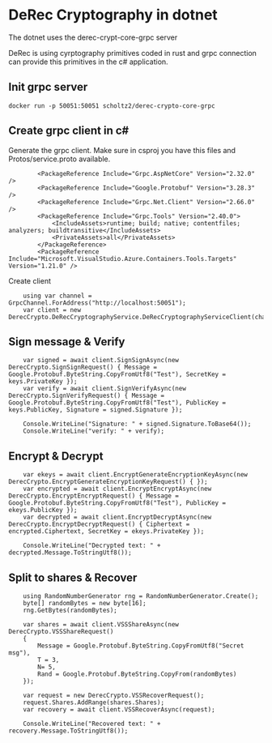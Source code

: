# DeRec Cryptography in dotnet

The dotnet uses the derec-crypt-core-grpc server

DeRec is using cyrptography primitives coded in rust and grpc connection can provide this primitives in the c# application.

## Init grpc server
```
docker run -p 50051:50051 scholtz2/derec-crypto-core-grpc
```

## Create grpc client in c#

Generate the grpc client. Make sure in csproj you have this files and Protos/service.proto available.

```
		<PackageReference Include="Grpc.AspNetCore" Version="2.32.0" />
		<PackageReference Include="Google.Protobuf" Version="3.28.3" />
		<PackageReference Include="Grpc.Net.Client" Version="2.66.0" />
		<PackageReference Include="Grpc.Tools" Version="2.40.0">
			<IncludeAssets>runtime; build; native; contentfiles; analyzers; buildtransitive</IncludeAssets>
			<PrivateAssets>all</PrivateAssets>
		</PackageReference>
		<PackageReference Include="Microsoft.VisualStudio.Azure.Containers.Tools.Targets" Version="1.21.0" />
```

Create client

```
    using var channel = GrpcChannel.ForAddress("http://localhost:50051");
    var client = new DerecCrypto.DeRecCryptographyService.DeRecCryptographyServiceClient(channel);
```

## Sign message & Verify

```
    var signed = await client.SignSignAsync(new DerecCrypto.SignSignRequest() { Message = Google.Protobuf.ByteString.CopyFromUtf8("Test"), SecretKey = keys.PrivateKey });
    var verify = await client.SignVerifyAsync(new DerecCrypto.SignVerifyRequest() { Message = Google.Protobuf.ByteString.CopyFromUtf8("Test"), PublicKey = keys.PublicKey, Signature = signed.Signature });

    Console.WriteLine("Signature: " + signed.Signature.ToBase64());
    Console.WriteLine("verify: " + verify);
```

## Encrypt & Decrypt

```
    var ekeys = await client.EncryptGenerateEncryptionKeyAsync(new DerecCrypto.EncryptGenerateEncryptionKeyRequest() { });
    var encrypted = await client.EncryptEncryptAsync(new DerecCrypto.EncryptEncryptRequest() { Message = Google.Protobuf.ByteString.CopyFromUtf8("Test"), PublicKey = ekeys.PublicKey });
    var decrypted = await client.EncryptDecryptAsync(new DerecCrypto.EncryptDecryptRequest() { Ciphertext = encrypted.Ciphertext, SecretKey = ekeys.PrivateKey });

    Console.WriteLine("Decrypted text: " + decrypted.Message.ToStringUtf8());
```

## Split to shares & Recover

```
    using RandomNumberGenerator rng = RandomNumberGenerator.Create();
    byte[] randomBytes = new byte[16];
    rng.GetBytes(randomBytes);

    var shares = await client.VSSShareAsync(new DerecCrypto.VSSShareRequest()
    {
        Message = Google.Protobuf.ByteString.CopyFromUtf8("Secret msg"),
        T = 3,
        N= 5,
        Rand = Google.Protobuf.ByteString.CopyFrom(randomBytes)
    });

    var request = new DerecCrypto.VSSRecoverRequest();
    request.Shares.AddRange(shares.Shares);
    var recovery = await client.VSSRecoverAsync(request);

    Console.WriteLine("Recovered text: " + recovery.Message.ToStringUtf8());
```
